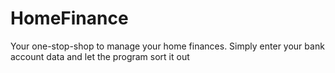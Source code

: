 # HomeFinance
Your one-stop-shop to manage your home finances. Simply enter your bank account data and let the program sort it out

